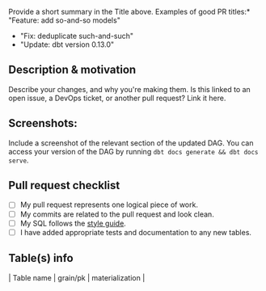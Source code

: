 Provide a short summary in the Title above. Examples of good PR titles:* "Feature: add so-and-so models"
* "Fix: deduplicate such-and-such"
* "Update: dbt version 0.13.0"
## Description & motivation
Describe your changes, and why you're making them. Is this linked to an open issue, a DevOps ticket, or another pull request? Link it here.
## Screenshots:
Include a screenshot of the relevant section of the updated DAG. You can access your version of the DAG by running `dbt docs generate && dbt docs serve`.
## Pull request checklist
- [ ] My pull request represents one logical piece of work.
- [ ] My commits are related to the pull request and look clean.
- [ ] My SQL follows the [style guide](https://github.com/HD-Underwriting/quote-market-data/blob/development/guides/sql_style_guide.md).
- [ ] I have added appropriate tests and documentation to any new tables.
## Table(s) info
| Table name  | grain/pk | materialization |
